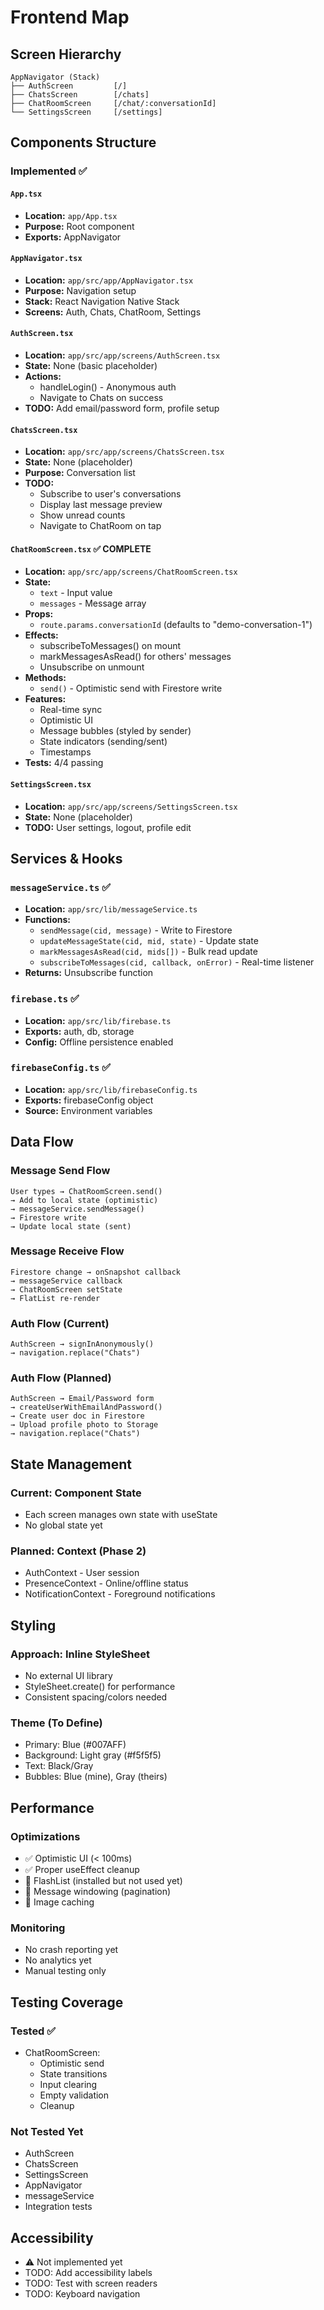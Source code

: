 # Frontend Map

## Screen Hierarchy

```
AppNavigator (Stack)
├── AuthScreen         [/]
├── ChatsScreen        [/chats]
├── ChatRoomScreen     [/chat/:conversationId]
└── SettingsScreen     [/settings]
```

## Components Structure

### Implemented ✅

#### `App.tsx`
- **Location:** `app/App.tsx`
- **Purpose:** Root component
- **Exports:** AppNavigator

#### `AppNavigator.tsx`
- **Location:** `app/src/app/AppNavigator.tsx`
- **Purpose:** Navigation setup
- **Stack:** React Navigation Native Stack
- **Screens:** Auth, Chats, ChatRoom, Settings

#### `AuthScreen.tsx`
- **Location:** `app/src/app/screens/AuthScreen.tsx`
- **State:** None (basic placeholder)
- **Actions:** 
  - handleLogin() - Anonymous auth
  - Navigate to Chats on success
- **TODO:** Add email/password form, profile setup

#### `ChatsScreen.tsx`
- **Location:** `app/src/app/screens/ChatsScreen.tsx`
- **State:** None (placeholder)
- **Purpose:** Conversation list
- **TODO:** 
  - Subscribe to user's conversations
  - Display last message preview
  - Show unread counts
  - Navigate to ChatRoom on tap

#### `ChatRoomScreen.tsx` ✅ COMPLETE
- **Location:** `app/src/app/screens/ChatRoomScreen.tsx`
- **State:**
  - `text` - Input value
  - `messages` - Message array
- **Props:**
  - `route.params.conversationId` (defaults to "demo-conversation-1")
- **Effects:**
  - subscribeToMessages() on mount
  - markMessagesAsRead() for others' messages
  - Unsubscribe on unmount
- **Methods:**
  - `send()` - Optimistic send with Firestore write
- **Features:**
  - Real-time sync
  - Optimistic UI
  - Message bubbles (styled by sender)
  - State indicators (sending/sent)
  - Timestamps
- **Tests:** 4/4 passing

#### `SettingsScreen.tsx`
- **Location:** `app/src/app/screens/SettingsScreen.tsx`
- **State:** None (placeholder)
- **TODO:** User settings, logout, profile edit

## Services & Hooks

### `messageService.ts` ✅
- **Location:** `app/src/lib/messageService.ts`
- **Functions:**
  - `sendMessage(cid, message)` - Write to Firestore
  - `updateMessageState(cid, mid, state)` - Update state
  - `markMessagesAsRead(cid, mids[])` - Bulk read update
  - `subscribeToMessages(cid, callback, onError)` - Real-time listener
- **Returns:** Unsubscribe function

### `firebase.ts` ✅
- **Location:** `app/src/lib/firebase.ts`
- **Exports:** auth, db, storage
- **Config:** Offline persistence enabled

### `firebaseConfig.ts` ✅
- **Location:** `app/src/lib/firebaseConfig.ts`
- **Exports:** firebaseConfig object
- **Source:** Environment variables

## Data Flow

### Message Send Flow
```
User types → ChatRoomScreen.send() 
→ Add to local state (optimistic)
→ messageService.sendMessage()
→ Firestore write
→ Update local state (sent)
```

### Message Receive Flow
```
Firestore change → onSnapshot callback
→ messageService callback
→ ChatRoomScreen setState
→ FlatList re-render
```

### Auth Flow (Current)
```
AuthScreen → signInAnonymously()
→ navigation.replace("Chats")
```

### Auth Flow (Planned)
```
AuthScreen → Email/Password form
→ createUserWithEmailAndPassword()
→ Create user doc in Firestore
→ Upload profile photo to Storage
→ navigation.replace("Chats")
```

## State Management

### Current: Component State
- Each screen manages own state with useState
- No global state yet

### Planned: Context (Phase 2)
- AuthContext - User session
- PresenceContext - Online/offline status
- NotificationContext - Foreground notifications

## Styling

### Approach: Inline StyleSheet
- No external UI library
- StyleSheet.create() for performance
- Consistent spacing/colors needed

### Theme (To Define)
- Primary: Blue (#007AFF)
- Background: Light gray (#f5f5f5)
- Text: Black/Gray
- Bubbles: Blue (mine), Gray (theirs)

## Performance

### Optimizations
- ✅ Optimistic UI (< 100ms)
- ✅ Proper useEffect cleanup
- 🚧 FlashList (installed but not used yet)
- 🚧 Message windowing (pagination)
- 🚧 Image caching

### Monitoring
- No crash reporting yet
- No analytics yet
- Manual testing only

## Testing Coverage

### Tested ✅
- ChatRoomScreen:
  - Optimistic send
  - State transitions
  - Input clearing
  - Empty validation
  - Cleanup

### Not Tested Yet
- AuthScreen
- ChatsScreen
- SettingsScreen
- AppNavigator
- messageService
- Integration tests

## Accessibility
- ⚠️ Not implemented yet
- TODO: Add accessibility labels
- TODO: Test with screen readers
- TODO: Keyboard navigation

